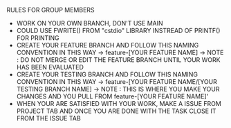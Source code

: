 RULES FOR GROUP MEMBERS
- WORK ON YOUR OWN BRANCH, DON'T USE MAIN
- COULD USE FWRITE() FROM "cstdio" LIBRARY INSTREAD OF PRINTF() FOR PRINTING
- CREATE YOUR FEATURE BRANCH AND FOLLOW THIS NAMING CONVENTION IN THIS WAY -> feature-[YOUR FEATURE NAME]
  -> NOTE : DO NOT MERGE OR EDIT THE FEATURE BRANCH UNTIL YOUR WORK HAS BEEN EVALUATED
- CREATE YOUR TESTING BRANCH AND FOLLOW THIS NAMING CONVENTION IN THIS WAY -> feature-[YOUR FEATURE NAME/[YOUR TESTING BRANCH NAME]
  -> NOTE : THIS IS WHERE YOU MAKE YOUR CHANGES AND YOU PULL FROM feature-[YOUR FEATURE NAME]'
- WHEN YOUR ARE SATISFIED WITH YOUR WORK, MAKE A ISSUE FROM PROJECT TAB AND ONCE YOU ARE DONE WITH THE TASK CLOSE IT FROM THE ISSUE TAB
